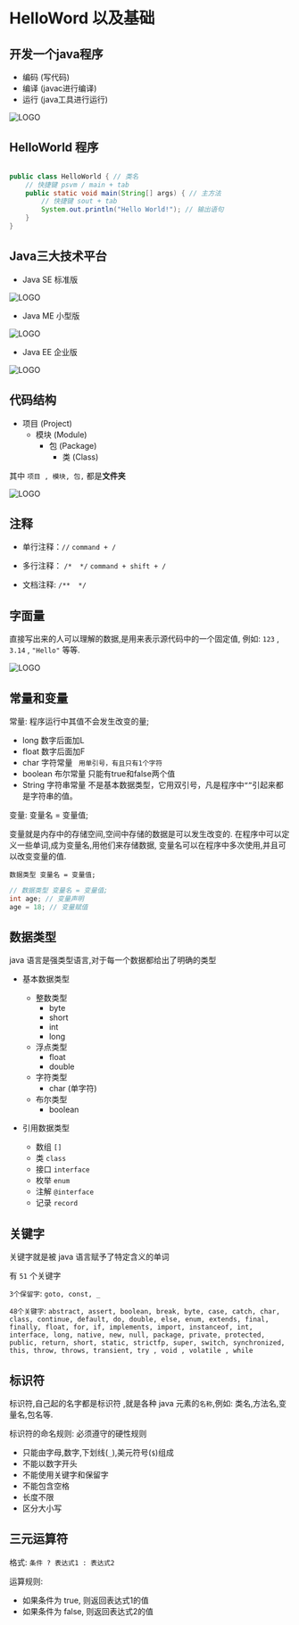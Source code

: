 # HelloWord 以及基础


## 开发一个java程序

- 编码 (写代码)
- 编译 (javac进行编译)
- 运行 (java工具进行运行)


![LOGO](/public/image/javapublic/1639738100464.png)


## HelloWorld 程序

```java

public class HelloWorld { // 类名
    // 快捷键 psvm / main + tab
    public static void main(String[] args) { // 主方法
        // 快捷键 sout + tab
        System.out.println("Hello World!"); // 输出语句
    }
}

```


## Java三大技术平台

- Java SE 标准版

![LOGO](/public/image/javapublic/1639722499072.png)

- Java ME 小型版

![LOGO](/public/image/javapublic/1639722609776.png)

- Java EE 企业版

![LOGO](/public/image/javapublic/1639722652087.png)



## 代码结构

- 项目 (Project)
    - 模块 (Module)
        - 包 (Package)
            - 类 (Class)


其中 `项目 , 模块, 包,` 都是**文件夹**

![LOGO](/public/image/javapublic/1639744035432.png)

## 注释

- 单行注释：`//` `command + /`

- 多行注释： `/*  */` `command + shift + /`

- 文档注释: `/**  */` 


## 字面量

直接写出来的人可以理解的数据,是用来表示源代码中的一个固定值, 例如: `123` , `3.14` , `"Hello"` 等等.

![LOGO](/public/image/javapublic/1639748232481.png)

## 常量和变量

常量: 程序运行中其值不会发生改变的量;

- long 数字后面加L
- float 数字后面加F
- char 字符常量 ` 用单引号，有且只有1个字符`
- boolean 布尔常量 只能有true和false两个值
- String 字符串常量 不是基本数据类型，它用双引号，凡是程序中`“”`引起来都是字符串的值。


变量: 变量名 = 变量值; 

变量就是内存中的存储空间,空间中存储的数据是可以发生改变的.
在程序中可以定义一些单词,成为变量名,用他们来存储数据,
变量名可以在程序中多次使用,并且可以改变变量的值.

`数据类型 变量名 = 变量值;`



```java
// 数据类型 变量名 = 变量值;
int age; // 变量声明
age = 18; // 变量赋值

```



## 数据类型

java 语言是强类型语言,对于每一个数据都给出了明确的类型



- 基本数据类型

    - 整数类型
        - byte
        - short
        - int
        - long
    - 浮点类型
        - float
        - double
    - 字符类型
        - char (单字符)
    - 布尔类型
        - boolean


- 引用数据类型

    - 数组 `[]`
    - 类 `class`
    - 接口 `interface`
    - 枚举 `enum`
    - 注解 `@interface`
    - 记录 `record`




## 关键字

关键字就是被 java 语言赋予了特定含义的单词

有  `51` 个关键字

`3个保留字`: `goto, const, _`

`48个关键字`: `abstract, assert, boolean, break, byte, case, catch, char, class, continue, default, do, double, else, enum, extends, final, finally, float, for, if, implements, import, instanceof, int, interface, long, native, new, null, package, private, protected, public, return, short, static, strictfp, super, switch, synchronized, this, throw, throws, transient, try , void , volatile , while`

## 标识符

标识符,自己起的名字都是标识符 ,就是各种 java 元素的`名称`,例如: 类名,方法名,变量名,包名等.

标识符的命名规则: 必须遵守的硬性规则

- 只能由字母,数字,下划线(`_`),美元符号(`$`)组成
- 不能以数字开头
- 不能使用关键字和保留字
- 不能包含空格
- 长度不限
- 区分大小写


## 三元运算符

格式: `条件 ? 表达式1 : 表达式2`

运算规则:
- 如果条件为 true, 则返回表达式1的值
- 如果条件为 false, 则返回表达式2的值



















